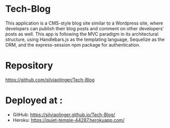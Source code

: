 # Tech-Blog

This application is a CMS-style blog site similar to a Wordpress site, where developers can publish their blog posts and comment on other developers’ posts as well. This app is following the MVC paradigm in its architectural structure, using Handlebars.js as the templating language, Sequelize as the ORM, and the express-session npm package for authentication.

# Repository
https://github.com/silviaolinger/Tech-Blog

# Deployed at :
 - GitHub:
 https://silviaolinger.github.io/Tech-Blog/
 - Heroku:
 https://quiet-temple-44287.herokuapp.com/
